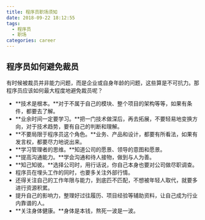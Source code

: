 ```yaml
---
title: 程序员职场须知
date: 2018-09-22 18:12:55
tags:
  - 程序员
  - 职场
categories: career
---
```


## 程序员如何避免裁员

有时候被裁员并非能力问题，而是企业或自身年龄的问题，这些算是不可抗力。那程序员应该如何最大程度地避免裁员呢？

- **技术是根本。**对于不属于自己的模块、整个项目的架构等等，如果有条件，都要去了解。
- **业余时间一定要学习。**把一门技术做深后，再去拓展，不要轻易地变换方向，对于技术趋势，要有自己的判断和理解。
- **不要局限于程序员这个角色。**业务、产品和设计，都要有所看法，如果有发言权，都要尽力地说出来。
- **学习管理者的思维。**知道公司的愿景、领导的意图和愿景。
- **提高沟通能力。**学会沟通和待人接物，做到与人为善。
- **知己知彼。**选择公司时，用行话说，你自己本身也要对公司做尽职调查。
- 程序员在埋头工作的同时，也要多关注外部行情。
- 还得关注自己的工作年限与能力，到底匹不匹配，不想被年轻人取代，就要多进行资源积累。
- 提升自己的影响力，整理好过往履历、项目经验等辅助资料，让自己成为行业内靠谱的人。
- **关注身体健康。**身体是本钱，熬死一波是一波。

